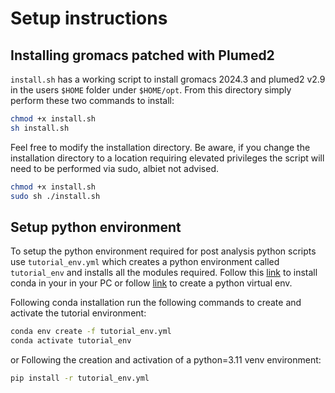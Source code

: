 # Setup instructions
## Installing gromacs patched with Plumed2

`install.sh` has a working script to install gromacs 2024.3 and plumed2 v2.9 in the users `$HOME` folder under `$HOME/opt`.
From this directory simply perform these two commands to install:
```bash
chmod +x install.sh
sh install.sh
```

Feel free to modify the installation directory. Be aware, if you change the installation directory to a location requiring elevated privileges the script will need to be performed via sudo, albiet not advised. 

```bash
chmod +x install.sh
sudo sh ./install.sh
```

## Setup python environment

To setup the python environment required for post analysis python scripts use `tutorial_env.yml` which creates a python environment called `tutorial_env` and installs all the modules required. Follow this [link](https://docs.conda.io/projects/conda/en/stable/user-guide/install/index.html) to install conda in your in your PC or follow [link](https://docs.python.org/3/library/venv.html) to create a python virtual env.

Following conda installation run the following commands to create and activate the tutorial environment:

```bash
conda env create -f tutorial_env.yml
conda activate tutorial_env
```
or 
Following the creation and activation of a python=3.11 venv environment:
```bash
pip install -r tutorial_env.yml
```


